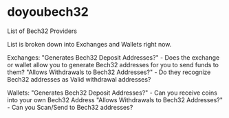 # doyoubech32
List of Bech32 Providers

List is broken down into Exchanges and Wallets right now. 

Exchanges: 
"Generates Bech32 Deposit Addresses?" - Does the exchange or wallet allow you to generate Bech32 addresses for you to send funds to them?
"Allows Withdrawals to Bech32 Addresses?" - Do they recognize Bech32 addresses as Valid withdrawal addresses?


Wallets: 
"Generates Bech32 Deposit Addresses?" - Can you receive coins into your own Bech32 Address
"Allows Withdrawals to Bech32 Addresses?" - Can you Scan/Send to Bech32 addresses?

